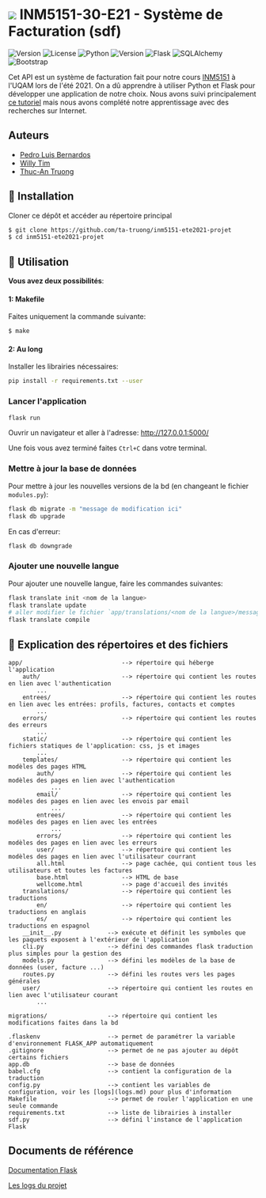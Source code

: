 # ![](app/static/favicon.ico) INM5151-30-E21 - Système de Facturation (sdf)

![Version](https://img.shields.io/badge/version-été2021-success?style=flat)
![License](https://img.shields.io/badge/license-MIT-green?style=flat)
![Python](https://img.shields.io/badge/-Python-3776AB?style=flat&logo=Python&logoColor=white)
![Version](https://img.shields.io/badge/version-3.7|3.8|3.9-3776AB?style=flat&)
![Flask](https://img.shields.io/badge/framework-Flask-000000?style=flat&logo=Flask&logoColor=white)
![SQLAlchemy](https://img.shields.io/badge/db-SQLAlchemy-000000?style=flat&)
![Bootstrap](https://img.shields.io/badge/CSS-Bootstrap-7952B3?style=flat&logo=Bootstrap&logoColor=white)

Cet API est un système de facturation fait pour notre cours [INM5151](https://etudier.uqam.ca/cours?sigle=INM5151) à l'UQAM lors de l'été 2021. On a dû apprendre à utiliser Python et Flask pour développer une application de notre choix. Nous avons suivi principalement [ce tutoriel](https://blog.miguelgrinberg.com/post/the-flask-mega-tutorial-part-i-hello-world) mais nous avons complété notre apprentissage avec des recherches sur Internet.

## Auteurs

* [Pedro Luis Bernardos](https://www.linkedin.com/in/pedro-luis-bernardos/)
* [Willy Tim](https://www.linkedin.com/in/willy-tim/)
* [Thuc-An Truong](https://www.linkedin.com/in/thuc-an-truong-915941148/)

## :wrench: Installation

Cloner ce dépôt et accéder au répertoire principal

```bash
$ git clone https://github.com/ta-truong/inm5151-ete2021-projet
$ cd inm5151-ete2021-projet
```

## :shell: Utilisation

**Vous avez deux possibilités**:

#### 1: Makefile

Faites uniquement la commande suivante:

```bash
$ make
```

#### 2: Au long

Installer les librairies nécessaires:

```bash
pip install -r requirements.txt --user
```

### Lancer l'application

```bash
flask run
```

Ouvrir un navigateur et aller à l'adresse: <http://127.0.0.1:5000/>

Une fois vous avez terminé faites `Ctrl+C` dans votre terminal.

### Mettre à jour la base de données

Pour mettre à jour les nouvelles versions de la bd (en changeant le fichier `modules.py`):

```bash
flask db migrate -m "message de modification ici"
flask db upgrade
```

En cas d'erreur:

```bash
flask db downgrade
```

### Ajouter une nouvelle langue

Pour ajouter une nouvelle langue, faire les commandes suivantes:

```bash
flask translate init <nom de la langue>
flask translate update
# aller modifier le fichier `app/translations/<nom de la langue>/messages.po`
flask translate compile
```

## 📂 Explication des répertoires et des fichiers

```
app/                            --> répertoire qui héberge l'application
    auth/                       --> répertoire qui contient les routes en lien avec l'authentication
        ...
    entrees/                    --> répertoire qui contient les routes en lien avec les entrées: profils, factures, contacts et comptes
        ...
    errors/                     --> répertoire qui contient les routes des erreurs
        ...
    static/                     --> répertoire qui contient les fichiers statiques de l'application: css, js et images
        ...
    templates/                  --> répertoire qui contient les modèles des pages HTML
        auth/                   --> répertoire qui contient les modèles des pages en lien avec l'authentication
            ...
        email/                  --> répertoire qui contient les modèles des pages en lien avec les envois par email
            ...
        entrees/                --> répertoire qui contient les modèles des pages en lien avec les entrées
            ...
        errors/                 --> répertoire qui contient les modèles des pages en lien avec les erreurs
        user/                   --> répertoire qui contient les modèles des pages en lien avec l'utilisateur courrant
        all.html                --> page cachée, qui contient tous les utilisateurs et toutes les factures
        base.html               --> HTML de base
        wellcome.html           --> page d'accueil des invités
    translations/               --> répertoire qui contient les traductions
        en/                     --> répertoire qui contient les traductions en anglais
        es/                     --> répertoire qui contient les traductions en espagnol
    __init__.py             --> exécute et définit les symboles que les paquets exposent à l'extérieur de l'application
    cli.py                  --> défini des commandes flask traduction plus simples pour la gestion des 
    models.py               --> défini les modèles de la base de données (user, facture ...)
    routes.py               --> défini les routes vers les pages générales
    user/                   --> répertoire qui contient les routes en lien avec l'utilisateur courant
        ...

migrations/                 --> répertoire qui contient les modifications faites dans la bd

.flaskenv                   --> permet de paramétrer la variable d'environnement FLASK_APP automatiquement
.gitignore                  --> permet de ne pas ajouter au dépôt certains fichiers
app.db                      --> base de données
babel.cfg                   --> contient la configuration de la traduction
config.py                   --> contient les variables de configuration, voir les [logs](logs.md) pour plus d'information
Makefile                    --> permet de rouler l'application en une seule commande
requirements.txt            --> liste de librairies à installer
sdf.py                      --> défini l'instance de l'application Flask
```

## Documents de référence

[Documentation Flask](https://blog.miguelgrinberg.com/post/the-flask-mega-tutorial-part-i-hello-world)

[Les logs du projet](logs.md)

